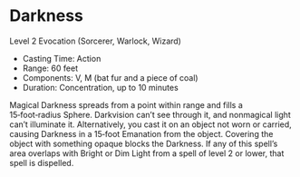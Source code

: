 # Darkness
Level 2 Evocation (Sorcerer, Warlock, Wizard)

- Casting Time: Action
- Range: 60 feet
- Components: V, M (bat fur and a piece of coal)
- Duration: Concentration, up to 10 minutes

Magical Darkness spreads from a point within range and fills a 15‑foot‑radius Sphere. Darkvision can’t see through it, and nonmagical light can’t illuminate it. Alternatively, you cast it on an object not worn or carried, causing Darkness in a 15‑foot Emanation from the object. Covering the object with something opaque blocks the Darkness. If any of this spell’s area overlaps with Bright or Dim Light from a spell of level 2 or lower, that spell is dispelled.
